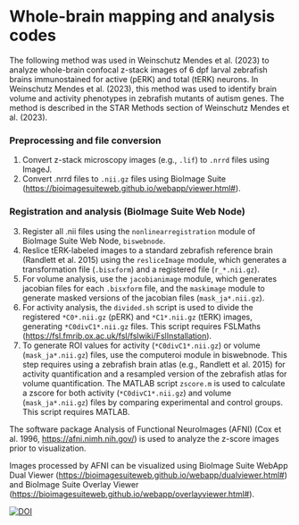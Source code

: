 # Whole-brain mapping and analysis codes

The following method was used in Weinschutz Mendes et al. (2023) to analyze whole-brain confocal z-stack images of 6 dpf larval zebrafish brains immunostained for active (pERK) and total (tERK) neurons. In Weinschutz Mendes et al. (2023), this method was used to identify brain volume and activity phenotypes in zebrafish mutants of autism genes. The method is described in the STAR Methods section of Weinschutz Mendes et al. (2023). 

### Preprocessing and file conversion

1. Convert z-stack microscopy images (e.g., `.lif`) to `.nrrd` files using ImageJ.
2. Convert .nrrd files to `.nii.gz` files using BioImage Suite (https://bioimagesuiteweb.github.io/webapp/viewer.html#).

### Registration and analysis (BioImage Suite Web Node)

3. Register all .nii files using the `nonlinearregistration` module of BioImage Suite Web Node, `biswebnode`.
4. Reslice tERK-labeled images to a standard zebrafish reference brain (Randlett et al. 2015) using the `resliceImage` module, which generates a transformation file (`.bisxform`) and a registered file (`r_*.nii.gz`).
5. For volume analysis, use the `jacobianimage` module, which generates jacobian files for each `.bisxform` file, and the `maskimage` module to generate masked versions of the jacobian files (`mask_ja*.nii.gz`).
6. For activity analysis, the `divided.sh` script is used to divide the registered `*C0*.nii.gz` (pERK) and `*C1*.nii.gz` (tERK) images, generating `*C0divC1*.nii.gz` files. This script requires FSLMaths (https://fsl.fmrib.ox.ac.uk/fsl/fslwiki/FslInstallation). 
7. To generate ROI values for activity (`*C0divC1*.nii.gz`) or volume (`mask_ja*.nii.gz`) files, use the computeroi module in biswebnode. This step requires using a zebrafish brain atlas (e.g., Randlett et al. 2015) for activity quantification and a resampled version of the zebrafish atlas for volume quantification.
The MATLAB script `zscore.m` is used to calculate a zscore for both activity (`*C0divC1*.nii.gz`) and volume (`mask_ja*.nii.gz`) files by comparing experimental and control groups. This script requires MATLAB.

The software package Analysis of Functional NeuroImages (AFNI) (Cox et al. 1996, https://afni.nimh.nih.gov/) is used to analyze the z-score images prior to visualization.

Images processed by AFNI can be visualized using BioImage Suite WebApp Dual Viewer (https://bioimagesuiteweb.github.io/webapp/dualviewer.html#) and BioImage Suite Overlay Viewer (https://bioimagesuiteweb.github.io/webapp/overlayviewer.html#).

[![DOI](https://zenodo.org/badge/601793544.svg)](https://zenodo.org/badge/latestdoi/601793544)

